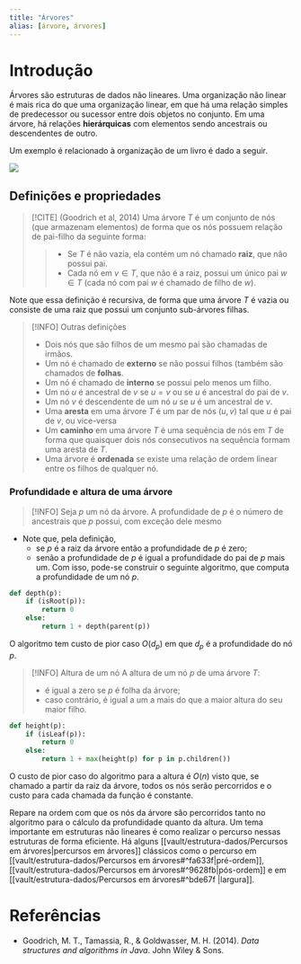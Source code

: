 ```yaml
---
title: "Árvores"
alias: [árvore, árvores]
---
```


# Introdução

Árvores são estruturas de dados não lineares. Uma organização não linear é mais rica do que uma organização linear, em que há uma relação simples de predecessor ou sucessor entre dois objetos no conjunto. Em uma árvore, há relações **hierárquicas** com elementos sendo ancestrais ou descendentes de outro. 

Um exemplo é relacionado à organização de um livro é dado a seguir. 

[![](https://mermaid.ink/img/pako:eNp1kb1qwzAQx19F3JwYJHfyUCjN2EDA3aQMIjo3BlsyqlQoIQ9TOnTqU_jFenFqcqGNBiH-Hz8J3QF2wSFU8BLtsBfPK-MFrQf91L7FsBXL5b14tIPUtI3fKXdByO3_GcUy6kam1EVR3PDuWN__Zk5XT34tpa5x_Bo_6QGF_GtzMpM9azGoOtvqAlUcOtvqGjrLJWvNUFInd6NKqTc2jh_0o83lt5jPqUwur2uwgB5jb1tH0zmc0gbSHns0UNHRYWNzlwwYf6SozSnU734HVYoZF5AHZxOuWku4HqrGdq-komtTiOvzxKfBH38ANvScnQ)](https://mermaid.live/edit#pako:eNp1kb1qwzAQx19F3JwYJHfyUCjN2EDA3aQMIjo3BlsyqlQoIQ9TOnTqU_jFenFqcqGNBiH-Hz8J3QF2wSFU8BLtsBfPK-MFrQf91L7FsBXL5b14tIPUtI3fKXdByO3_GcUy6kam1EVR3PDuWN__Zk5XT34tpa5x_Bo_6QGF_GtzMpM9azGoOtvqAlUcOtvqGjrLJWvNUFInd6NKqTc2jh_0o83lt5jPqUwur2uwgB5jb1tH0zmc0gbSHns0UNHRYWNzlwwYf6SozSnU734HVYoZF5AHZxOuWku4HqrGdq-komtTiOvzxKfBH38ANvScnQ)

## Definições e propriedades

> [!CITE] (Goodrich et al, 2014)
> Uma árvore $T$ é um conjunto de nós (que armazenam elementos) de forma que os nós possuem relação de pai-filho da seguinte forma:
>> -  Se $T$ é não vazia, ela contém um nó chamado **raiz**, que não possui pai.
>> - Cada nó em $v \in T$, que não é a raiz, possui um único pai $w \in T$ (cada nó com pai $w$ é chamado de filho de $w$).

Note que essa definição é recursiva, de forma que uma árvore $T$ é vazia ou consiste de uma raiz que possui um conjunto sub-árvores filhas.

> [!INFO] Outras definições
> - Dois nós que são filhos de um mesmo pai são chamadas de irmãos.
> - Um nó é chamado de **externo** se não possui filhos (também são chamados de **folhas**.
> - Um nó é chamado de **interno** se possui pelo menos um filho.
> - Um nó $u$ é ancestral de $v$ se $u = v$ ou se $u$ é ancestral do pai de $v$.
> - Um nó $v$ é descendente de um nó $u$ se $u$ é um ancestral de $v$.
> - Uma **aresta** em uma árvore $T$ é um par de nós $(u, v)$ tal que $u$ é pai de $v$, ou vice-versa
> - Um **caminho** em uma árvore $T$ é uma sequência de nós em $T$ de forma que quaisquer dois nós consecutivos na sequência formam uma aresta de $T$.
> - Uma árvore é **ordenada** se existe uma relação de ordem linear entre os filhos de qualquer nó.

### Profundidade e altura de uma árvore

> [!INFO]
> Seja $p$  um nó da árvore. A profundidade de $p$ é o número de ancestrais que $p$ possui, com exceção dele mesmo

- Note que, pela definição, 
	- se $p$ é a raiz da árvore então a profundidade de $p$ é zero; 
	- senão a profundidade de $p$ é igual a profundidade do pai de $p$ mais um.
Com isso, pode-se construir o seguinte algoritmo, que computa a profundidade de um nó $p$.

```python
def depth(p):
	if (isRoot(p)):
		return 0
	else:
		return 1 + depth(parent(p))
```

O algoritmo tem custo de pior caso $O(d_p)$ em que $d_p$ é a profundidade do nó $p$.

> [!INFO] Altura de um nó
> A altura de um nó $p$ de uma árvore $T$:
> - é igual a zero se $p$ é folha da árvore;
> - caso contrário, é igual a um a mais do que a maior altura do seu maior filho.

```python
def height(p):
	if (isLeaf(p)):
		return 0
	else:
		return 1 + max(height(p) for p in p.children())
```

O custo de pior caso do algoritmo para a altura é $O(n)$ visto que, se chamado a partir da raiz da árvore, todos os nós serão percorridos e o custo para cada chamada da função é constante. 

Repare na ordem com que os nós da árvore são percorridos tanto no algoritmo para o cálculo da profundidade quanto da altura. Um tema importante em estruturas não lineares é como realizar o percurso nessas estruturas de forma eficiente. Há alguns [[vault/estrutura-dados/Percursos em árvores|percursos em árvores]] clássicos como o percurso em [[vault/estrutura-dados/Percursos em árvores#^fa633f|pré-ordem]], [[vault/estrutura-dados/Percursos em árvores#^9628fb|pós-ordem]] e em [[vault/estrutura-dados/Percursos em árvores#^bde67f |largura]].

# Referências
- Goodrich, M. T., Tamassia, R., & Goldwasser, M. H. (2014). _Data structures and algorithms in Java_. John Wiley & Sons.